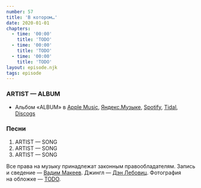 ```yaml
---
number: 57
title: 'В котором…'
date: 2020-01-01
chapters:
  - time: '00:00'
    title: 'TODO'
  - time: '00:00'
    title: 'TODO'
  - time: '00:00'
    title: 'TODO'
layout: episode.njk
tags: episode
---
```


### ARTIST — ALBUM

- Альбом «ALBUM» в
  [Apple Music](TODO),
  [Яндекс.Музыке](TODO),
  [Spotify](TODO),
  [Tidal](TODO),
  [Discogs](TODO)

### Песни

1. ARTIST — SONG
2. ARTIST — SONG
3. ARTIST — SONG

Все права на музыку принадлежат законным правообладателям.
Запись и сведение — [Вадим Макеев](https://twitter.com/pepelsbey).
Джингл — [Дэн Лебовиц](https://www.youtube.com/channel/UC38A5qHrlc_Zgua7vL4b96w).
Фотография на обложке — [TODO](TODO).
